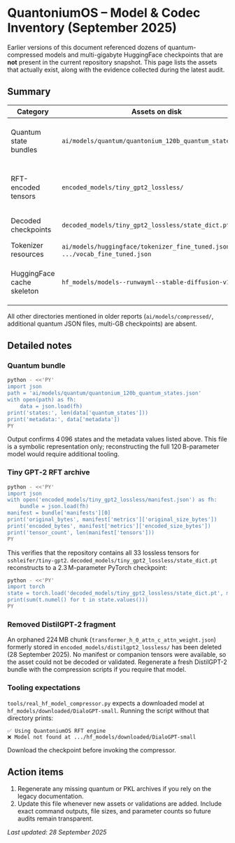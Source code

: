 # QuantoniumOS – Model & Codec Inventory (September 2025)

Earlier versions of this document referenced dozens of quantum-compressed models and multi-gigabyte HuggingFace checkpoints that are **not** present in the current repository snapshot. This page lists the assets that actually exist, along with the evidence collected during the latest audit.

## Summary

| Category | Assets on disk | Verified details |
| --- | --- | --- |
| Quantum state bundles | `ai/models/quantum/quantonium_120b_quantum_states.json` | 2.3 MB JSON; 4 096 symbolic states; metadata claims 120 B original params and 351.9 M effective. Loaded via `json.load` to confirm structure. |
| RFT-encoded tensors | `encoded_models/tiny_gpt2_lossless/` | 33 chunk files + manifest for `sshleifer/tiny-gpt2`; manifest reports ≈2.9 MB original → ≈29.0 MB encoded, lossless (no lossy chunks). |
| Decoded checkpoints | `decoded_models/tiny_gpt2_lossless/state_dict.pt` | PyTorch state dict with 2 300 382 parameters (validated with `torch.load`). |
| Tokenizer resources | `ai/models/huggingface/tokenizer_fine_tuned.json`, `.../vocab_fine_tuned.json` | Custom JSON token data. |
| HuggingFace cache skeleton | `hf_models/models--runwayml--stable-diffusion-v1-5/` | Config directories present; large weight files omitted (≈68 KB on disk). Use `tools/real_model_downloader.py` to fetch full assets if required. |

All other directories mentioned in older reports (`ai/models/compressed/`, additional quantum JSON files, multi-GB checkpoints) are absent.

## Detailed notes

### Quantum bundle

```bash
python - <<'PY'
import json
path = 'ai/models/quantum/quantonium_120b_quantum_states.json'
with open(path) as fh:
    data = json.load(fh)
print('states:', len(data['quantum_states']))
print('metadata:', data['metadata'])
PY
```

Output confirms 4 096 states and the metadata values listed above. This file is a symbolic representation only; reconstructing the full 120 B-parameter model would require additional tooling.

### Tiny GPT‑2 RFT archive

```bash
python - <<'PY'
import json
with open('encoded_models/tiny_gpt2_lossless/manifest.json') as fh:
    bundle = json.load(fh)
manifest = bundle['manifests'][0]
print('original_bytes', manifest['metrics']['original_size_bytes'])
print('encoded_bytes', manifest['metrics']['encoded_size_bytes'])
print('tensor_count', len(manifest['tensors']))
PY
```

This verifies that the repository contains all 33 lossless tensors for `sshleifer/tiny-gpt2`. `decoded_models/tiny_gpt2_lossless/state_dict.pt` reconstructs to a 2.3 M-parameter PyTorch checkpoint:

```bash
python - <<'PY'
import torch
state = torch.load('decoded_models/tiny_gpt2_lossless/state_dict.pt', map_location='cpu')
print(sum(t.numel() for t in state.values()))
PY
```

### Removed DistilGPT‑2 fragment

An orphaned 224 MB chunk (`transformer_h_0_attn_c_attn_weight.json`) formerly stored in `encoded_models/distilgpt2_lossless/` has been deleted (28 September 2025). No manifest or companion tensors were available, so the asset could not be decoded or validated. Regenerate a fresh DistilGPT-2 bundle with the compression scripts if you require that model.

### Tooling expectations

`tools/real_hf_model_compressor.py` expects a downloaded model at `hf_models/downloaded/DialoGPT-small`. Running the script without that directory prints:

```
✅ Using QuantoniumOS RFT engine
❌ Model not found at .../hf_models/downloaded/DialoGPT-small
```

Download the checkpoint before invoking the compressor.

## Action items

1. Regenerate any missing quantum or PKL archives if you rely on the legacy documentation.
2. Update this file whenever new assets or validations are added. Include exact command outputs, file sizes, and parameter counts so future audits remain transparent.

_Last updated: 28 September 2025_